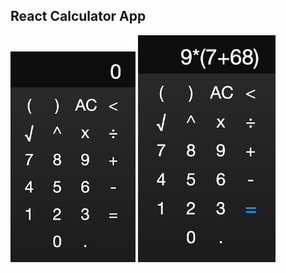 ## React Calculator App
<div display="inline-block">
  <img src="public/screenshotOne.png" width="200">
  <img src="public/screenshotTwo.png" width="220">
</div>
